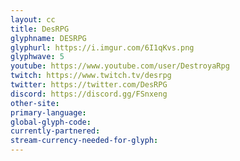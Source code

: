 ```yaml
---
layout: cc
title: DesRPG
glyphname: DESRPG
glyphurl: https://i.imgur.com/6I1qKvs.png
glyphwave: 5
youtube: https://www.youtube.com/user/DestroyaRpg
twitch: https://www.twitch.tv/desrpg
twitter: https://twitter.com/DesRPG
discord: https://discord.gg/FSnxeng
other-site: 
primary-language: 
global-glyph-code: 
currently-partnered: 
stream-currency-needed-for-glyph: 
---
```


